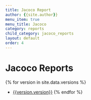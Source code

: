 ```yaml
---
title: Jacoco Report
author: {{site.author}}
menu_item: true
menu_title: Jacoco
category: reports
child_category: jacoco_reports
layout: default
order: 4
---
```


# Jacoco Reports
{% for version in site.data.versions %}
- [{{version.version}}](pages/versions/jacoco-report-{{version.version}}.html)
{% endfor %}